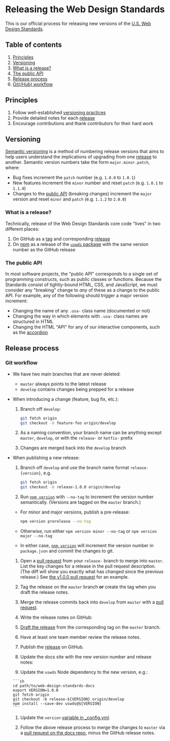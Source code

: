 # Releasing the Web Design Standards

This is our official process for releasing new versions of the [U.S. Web Design
Standards](https://standards.usa.gov).


## Table of contents
1. [Principles](#principles)
1. [Versioning](#versioning)
  1. [What is a release?](#what-is-a-release)
  1. [The public API](#the-public-api)
1. [Release process](#release-process)
  1. [Git(/Hub) workflow](#git-workflow)


## Principles
1. Follow well-established [versioning practices](#versioning)
1. Provide detailed notes for each [release](#what-is-a-release)
1. Encourage contributions and thank contributors for their hard work


## Versioning
[Semantic versioning][semver] is a method of numbering release versions that
aims to help users understand the implications of upgrading from one
[release](#what-is-a-release) to another. Semantic version numbers take the
form `major.minor.patch`, where:

* Bug fixes increment the `patch` number (e.g. `1.0.0` to `1.0.1`)
* New features increment the `minor` number and reset `patch` (e.g. `1.0.1` to
  `1.1.0`)
* Changes to the [public API](#public-api) (breaking changes) increment the
  `major` version and reset `minor` and `patch` (e.g. `1.1.2` to `2.0.0`)

### What is a release?
Technically, release of the Web Design Standards core code "lives" in two
different places:

1. On GitHub as a [tag][git tag] and corresponding [release][releases]
1. On [npm][what is npm] as a release of the [`uswds` package][uswds on npm] with the same version number as the GitHub release

### The public API
In most software projects, the "public API" corresponds to a single set of
programming constructs, such as public classes or functions.  Because the
Standards consist of tightly-bound HTML, CSS, and JavaScript, we must consider
any "breaking" change to _any_ of these as a change to the public API. For
example, any of the following should trigger a major version increment:

* Changing the name of any `.usa-` class name (documented or not)
* Changing the way in which elements with `.usa-` class names are structured in
  HTML
* Changing the HTML "API" for any of our interactive components, such as the
  [accordion](https://standards.usa.gov/accordions/)


## Release process

### Git workflow

* We have two main branches that are never deleted:
  * `master` always points to the latest release
  * `develop` contains changes being prepped for a release

* When introducing a change (feature, bug fix, etc.):

  1. Branch off `develop`:
  
      ```sh
      git fetch origin
      git checkout -b feature-foo origin/develop
      ```
      
  1. As a naming convention, your branch name can be anything except `master`,
     `develop`, or with the `release-` or `hotfix-` prefix

  1. Changes are merged back into the `develop` branch
  
* When publishing a new release:

  1. Branch off `develop` and use the branch name format `release-{version}`,
     e.g.

      ```sh
      git fetch origin
      git checkout -b release-1.0.0 origin/develop
      ```

  1. Run [`npm version`][npm version] with `--no-tag` to increment the version
     number semantically. (Versions are tagged on the `master` branch.)
     
    * For minor and major versions, publish a pre-release:
  
      ```sh
      npm version prerelease --no-tag
      ```
      
    * Otherwise, run either `npm version minor --no-tag` or `npm version major
      --no-tag`

    * In either case, [`npm version`][npm version] will increment the version
      number in `package.json` and commit the changes to git.

  1. Open a [pull request] from your `release-` branch to merge into `master`.
     List the key changes for a release in the pull request description. (The
     diff will show you exactly what has changed since the previous release.)
     See [the v1.0.0 pull request](#TODO) for an example.

  1. Tag the release on the `master` branch **or** create the tag when you
     draft the release notes.

  1. Merge the release commits back into `develop` from `master` with a [pull
     request].

  1. Write the release notes on GitHub:

    1. [Draft the release][draft release] from the corresponding tag on the
       `master` branch.

    1. Have at least one team member review the release notes.

    1. Publish the [release](https://github.com/18F/web-design-standards/releases)
       on GitHub.

  1. Update the docs site with the new version number and release notes:

    1. Update the `uswds` Node dependency to the new version, e.g.:

      ```sh
      cd path/to/web-design-standards-docs
      export VERSION=1.0.0
      git fetch origin
      git checkout -b release-${VERSION} origin/develop
      npm install --save-dev uswds@${VERSION}
      ```

    1. Update the `version` [variable in
       _config.yml](https://github.com/18F/web-design-standards-docs/blob/master/_config.yml#L3).

    1. Follow the above release process to merge the changes to `master` via a
       [pull request on the docs repo](https://github.com/18F/web-design-standards-docs/compare),
       minus the GitHub release notes.



[draft release]: https://github.com/18F/web-design-standards/releases/new
[git tag]: https://git-scm.com/book/en/v2/Git-Basics-Tagging
[new release]: https://github.com/18F/web-design-standards/releases/new
[npm version]: https://docs.npmjs.com/cli/version
[pull request]: https://github.com/18F/web-design-standards/compare
[releases]: https://github.com/18F/web-design-standards/releases
[semver]: http://semver.org/
[uswds on npm]: https://npmjs.com/package/uswds
[what is npm]: https://docs.npmjs.com/getting-started/what-is-npm

